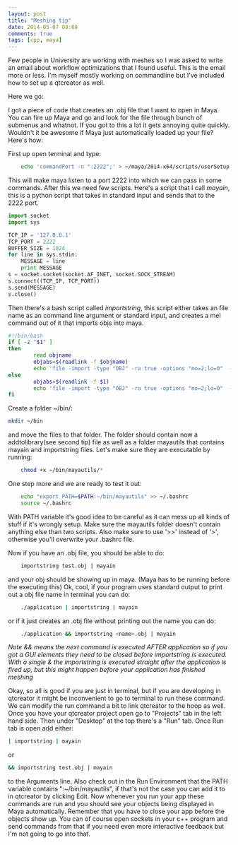 ```yaml
---
layout: post
title: "Meshing tip"
date: 2014-05-07 08:09
comments: true
tags: [cpp, maya]
---
```


Few people in University are working with meshes so I was asked to write an email about workflow optimizations that I found useful. This is the email more or less. I'm myself mostly working on commandline but I've included how to set up a qtcreator as well.

Here we go:

I got a piece of code that creates an .obj file that I want to open in Maya. You can fire up Maya and go and look for the file through bunch of submenus and whatnot. If you got to this a lot it gets annoying quite quickly. Wouldn't it be awesome if Maya just automatically loaded up your file? Here's how:

First up open terminal and type:

``` bash
	echo 'commandPort -n ":2222";' > ~/maya/2014-x64/scripts/userSetup.mel
```

This will make maya listen to a port 2222 into which we can pass in some commands. After this we need few scripts.
Here's a script that I call *mayain*, this is a python script that takes in standard input and sends that to the 2222 port.


``` python 
import socket
import sys

TCP_IP = '127.0.0.1'
TCP_PORT = 2222
BUFFER_SIZE = 1024
for line in sys.stdin:
    MESSAGE = line
    print MESSAGE
s = socket.socket(socket.AF_INET, socket.SOCK_STREAM)
s.connect((TCP_IP, TCP_PORT))
s.send(MESSAGE)
s.close()
```

Then there's a bash script called *importstring*, this script either takes an file name as an command line argument or standard input, and creates a mel command out of it that imports objs into maya.

``` bash 
#!/bin/bash
if [ -z "$1" ]
then
        read objname
        objabs=$(readlink -f $objname)
        echo 'file -import -type "OBJ" -ra true -options "mo=2;lo=0"  -pr -loadReferenceDepth "all" "'$objabs'";'
else
        objabs=$(readlink -f $1)
        echo 'file -import -type "OBJ" -ra true -options "mo=2;lo=0"  -pr -loadReferenceDepth "all" "'$objabs'";'
fi
```


Create a folder ~/bin/:

``` bash
mkdir ~/bin
```


and move the files to that folder. The folder should contain now a addtolibrary(see second tip) file as well as a folder mayautils that contains mayain and importstring files.
Let's make sure they are executable by running:

``` bash
	chmod +x ~/bin/mayautils/*
```

One step more and we are ready to test it out:

``` bash
	echo "export PATH=$PATH:~/bin/mayautils" >> ~/.bashrc
	source ~/.bashrc
```

With PATH variable it's good idea to be careful as it can mess up all kinds of stuff if it's wrongly setup.
Make sure the mayautils folder doesn't contain anything else than two scripts.
Also make sure to use '>>' instead of '>', otherwise you'll overwrite your .bashrc file.

Now if you have an .obj file, you should be able to do:

``` bash
	importstring test.obj | mayain
```

and your obj should be showing up in maya. (Maya has to be running before the executing this)
Ok, cool, if your program uses standard output to print out a obj file name in terminal you can do:

``` bash
	./application | importstring | mayain 
```

or if it just creates an .obj file without printing out the name you can do:

``` bash
	./application && importstring <name>.obj | mayain
```

*Note && means the next command is executed AFTER application so if you got a GUI elements they need to be closed before importstring is executed. With a single & the importstring is executed straight after the application is fired up, but this might happen before your application has finished meshing*

Okay, so all is good if you are just in terminal, but if you are developing in qtcreator it might be inconvenient to go to terminal to run these command.
We can modify the run command a bit to link qtcreator to the hoop as well.
Once you have your qtcreator project open go to "Projects" tab in the left hand side. Then under "Desktop" at the top there's a "Run" tab.
Once Run tab is open add either:

``` bash
| importstring | mayain
``` 

or

``` bash
&& importstring test.obj | mayain
```

to the Arguments line. Also check out in the Run Environment that the PATH variable contains ":~/bin/mayautils", if that's not the case you can add it to in qtcreator by clicking Edit.
Now whenever you run your app these commands are run and you should see your objects being displayed in Maya automatically.
Remember that you have to close your app before the objects show up. You can of course open sockets in your c++ program and send commands from that if you need even more interactive feedback but I'm not going to go into that.
